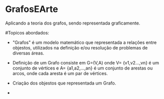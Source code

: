 # GrafosEArte
Aplicando a teoria dos grafos, sendo representada graficamente.

#Topicos abordados:
- "Grafos" é um modelo matemático que representada a relações entre objestos, utilizados na definição e/ou resolução de problemas de diversas áreas.

- Definição de um Grafo consiste em G=(V,A) onde V= {v1,v2...,vn} é um conjunto de vértices e A= {a1,a2,...,an} é um conjunto de arestas ou arcos, onde cada aresta é um par de vértices.

- Criação dos objestos que representada um Grafo.

-